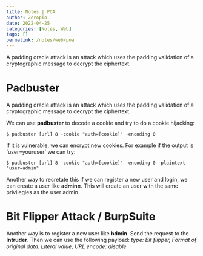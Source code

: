 ```yaml
---
title: Notes | POA
author: Zeropio
date: 2022-04-25
categories: [Notes, Web]
tags: []
permalink: /notes/web/poa
---
```



A padding oracle attack is an attack which uses the padding validation of a cryptographic message to decrypt the ciphertext.

# Padbuster
A padding oracle attack is an attack which uses the padding validation of a cryptographic message to decrypt the ciphertext.

We can use **padbuster** to decode a cookie and try to do a cookie hijacking:
```console
$ padbuster [url] 8 -cookie "auth=[cookie]" -encoding 0
```

If it is vulnerable, we can encrypt new cookies. For example if the output is 'user=youruser' we can try:
```console
$ padbuster [url] 8 -cookie "auth=[cookie]" -encoding 0 -plaintext "user=admin"
```

Another way to recretate this if we can register a new user and login, we can create a user like **admin=**. This will create an user with the same privilegies as the user admin.

# Bit Flipper Attack / BurpSuite
Another way is to register a new user like **bdmin**. Send the request to the **Intruder**.
Then we can use the following payload: *type: Bit flipper, Format of original data: Literal value, URL encode: disable*
